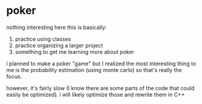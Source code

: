 # poker

nothing interesting here
this is basically:

1) practice using classes
2) practice organizing a larger project
3) something to get me learning more about poker

i planned to make a poker "game" but I realized the most interesting thing to me is the probability estimation
(using monte carlo) so that's really the focus.

however, it's fairly slow (I know there are some parts of the code that could easily be optimized).
i will likely optimize those and rewrite them in C++
